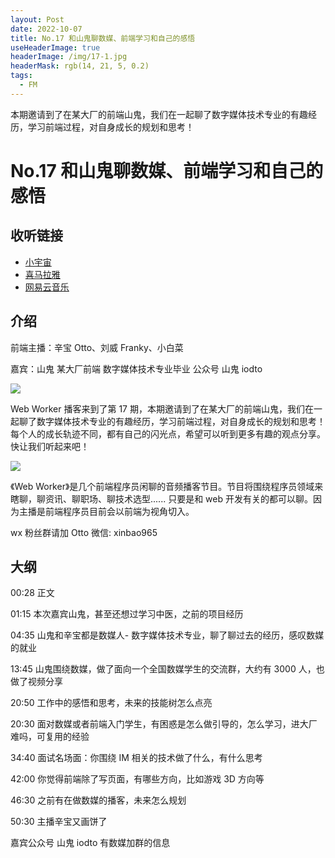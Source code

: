 ```yaml
---
layout: Post
date: 2022-10-07
title: No.17 和山鬼聊数媒、前端学习和自己的感悟
useHeaderImage: true
headerImage: /img/17-1.jpg
headerMask: rgb(14, 21, 5, 0.2)
tags:
  - FM
---
```


本期邀请到了在某大厂的前端山鬼，我们在一起聊了数字媒体技术专业的有趣经历，学习前端过程，对自身成长的规划和思考！

<!-- more -->

# No.17 和山鬼聊数媒、前端学习和自己的感悟

## 收听链接

- [小宇宙](https://www.xiaoyuzhoufm.com/episode/63401c4a2a992d56e91e5709)
- [喜马拉雅](https://www.ximalaya.com/sound/575091144)
- [网易云音乐](https://music.163.com/#/program?id=2511992240)

## 介绍

前端主播：辛宝 Otto、刘威 Franky、小白菜

嘉宾：山鬼 某大厂前端 数字媒体技术专业毕业 公众号 山鬼 iodto

![](/img/17-1.jpg)

Web Worker 播客来到了第 17 期，本期邀请到了在某大厂的前端山鬼，我们在一起聊了数字媒体技术专业的有趣经历，学习前端过程，对自身成长的规划和思考！每个人的成长轨迹不同，都有自己的闪光点，希望可以听到更多有趣的观点分享。快让我们听起来吧！

![](/img/17-2.jpg)

《Web Worker》是几个前端程序员闲聊的音频播客节目。节目将围绕程序员领域来瞎聊，聊资讯、聊职场、聊技术选型...... 只要是和 web 开发有关的都可以聊。因为主播是前端程序员目前会以前端为视角切入。

wx 粉丝群请加 Otto 微信: xinbao965

## 大纲

00:28 正文

01:15 本次嘉宾山鬼，甚至还想过学习中医，之前的项目经历

04:35 山鬼和辛宝都是数媒人- 数字媒体技术专业，聊了聊过去的经历，感叹数媒的就业

13:45 山鬼围绕数媒，做了面向一个全国数媒学生的交流群，大约有 3000 人，也做了视频分享

20:50 工作中的感悟和思考，未来的技能树怎么点亮

20:30 面对数媒或者前端入门学生，有困惑是怎么做引导的，怎么学习，进大厂难吗，可复用的经验

34:40 面试名场面：你围绕 IM 相关的技术做了什么，有什么思考

42:00 你觉得前端除了写页面，有哪些方向，比如游戏 3D 方向等

46:30 之前有在做数媒的播客，未来怎么规划

50:30 主播辛宝又画饼了

嘉宾公众号 山鬼 iodto 有数媒加群的信息
